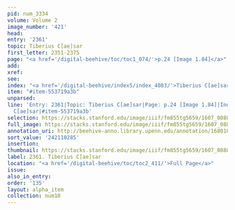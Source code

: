 ```yaml
---
pid: num_3334
volume: Volume 2
image_number: '421'
head:
entry: '2361'
topic: Tiberius C[ae]sar
first_letter: 2351-2375
page: "<a href='/digital-beehive/toc/toc1_074/'>p.24 [Image 1.84]</a>"
add:
xref:
see:
index: "<a href='/digital-beehive/index5/index_4083/'>Tiberius C[ae]sar</a>"
item: "#item-553719a3b"
unparsed:
line: 'Entry: 2361|Topic: Tiberius C[ae]sar|Page: p.24 [Image 1.84]|Index: Tiberius
  C[ae]sar|#item-553719a3b'
selection: https://stacks.stanford.edu/image/iiif/fm855tg5659/1607_0888/564,285,2605,189/full/0/default.jpg
full_image: https://stacks.stanford.edu/image/iiif/fm855tg5659/1607_0888/full/full/0/default.jpg
annotation_uri: http://beehive-anno.library.upenn.edu/annotation/1680105778240
sort_value: '242110285'
insertion:
thumbnail: https://stacks.stanford.edu/image/iiif/fm855tg5659/1607_0888/564,285,600,180/250,/0/default.jpg
label: 2361. Tiberius C[ae]sar
location: "<a href='/digital-beehive/toc/toc2_411/'>Full Page</a>"
issue:
also_in_entry:
order: '135'
layout: alpha_item
collection: num10
---
```

